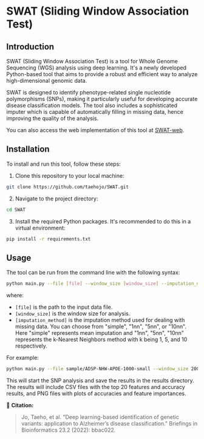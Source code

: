 # SWAT (Sliding Window Association Test) 

## Introduction

SWAT (Sliding Window Association Test) is a tool for Whole Genome Sequencing (WGS) analysis using deep learning. It's a newly developed Python-based tool that aims to provide a robust and efficient way to analyze high-dimensional genomic data.

SWAT is designed to identify phenotype-related single nucleotide polymorphisms (SNPs), making it particularly useful for developing accurate disease classification models. The tool also includes a sophisticated imputer which is capable of automatically filling in missing data, hence improving the quality of the analysis.

You can also access the web implementation of this tool at [SWAT-web](https://www.swatweb.org).

## Installation

To install and run this tool, follow these steps:

1. Clone this repository to your local machine:

```bash
git clone https://github.com/taehojo/SWAT.git
```

2. Navigate to the project directory:

```bash
cd SWAT
```

3. Install the required Python packages. It's recommended to do this in a virtual environment:

```bash
pip install -r requirements.txt
```

## Usage
The tool can be run from the command line with the following syntax:

```bash
python main.py --file [file] --window_size [window_size] --imputation_method [imputation_method]
```

where:

- `[file]` is the path to the input data file.
- `[window_size]` is the window size for analysis.
- `[imputation_method]` is the imputation method used for dealing with missing data. You can choose from "simple", "1nn", "5nn", or "10nn". Here "simple" represents mean imputation and "1nn", "5nn", "10nn" represents the k-Nearest Neighbors method with k being 1, 5, and 10 respectively.

For example:
```bash
python main.py --file sample/ADSP-NHW-APOE-1000-small --window_size 200 --imputation_method simple
```

This will start the SNP analysis and save the results in the results directory. The results will include CSV files with the top 20 features and accuracy results, and PNG files with plots of accuracies and feature importances.



:bookmark: **Citation:**

> Jo, Taeho, et al. "Deep learning-based identification of genetic variants: application to Alzheimer’s disease classification." Briefings in Bioinformatics 23.2 (2022): bbac022.
